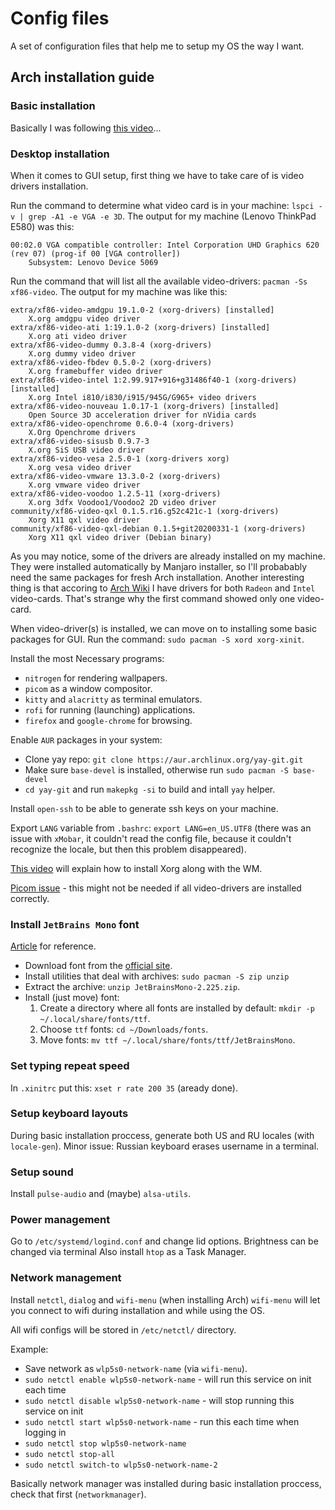 # Config files

A set of configuration files that help me to setup my OS the way I want.

## Arch installation guide

### Basic installation

Basically I was following [this video](https://www.youtube.com/watch?v=PQgyW10xD8s&list=PL5--8gKSku16Ncr9H_BAZSzWecjaSWlvY&index=5&ab_channel=DistroTube)...

### Desktop installation

When it comes to GUI setup, first thing we have to take care of is video drivers installation.

Run the command to determine what video card is in your machine: `lspci -v | grep -A1 -e VGA -e 3D`.
The output for my machine (Lenovo ThinkPad E580) was this:

```
00:02.0 VGA compatible controller: Intel Corporation UHD Graphics 620 (rev 07) (prog-if 00 [VGA controller])
	Subsystem: Lenovo Device 5069
```

Run the command that will list all the available video-drivers: `pacman -Ss xf86-video`.
The output for my machine was like this:

```
extra/xf86-video-amdgpu 19.1.0-2 (xorg-drivers) [installed]
    X.org amdgpu video driver
extra/xf86-video-ati 1:19.1.0-2 (xorg-drivers) [installed]
    X.org ati video driver
extra/xf86-video-dummy 0.3.8-4 (xorg-drivers)
    X.org dummy video driver
extra/xf86-video-fbdev 0.5.0-2 (xorg-drivers)
    X.org framebuffer video driver
extra/xf86-video-intel 1:2.99.917+916+g31486f40-1 (xorg-drivers) [installed]
    X.org Intel i810/i830/i915/945G/G965+ video drivers
extra/xf86-video-nouveau 1.0.17-1 (xorg-drivers) [installed]
    Open Source 3D acceleration driver for nVidia cards
extra/xf86-video-openchrome 0.6.0-4 (xorg-drivers)
    X.Org Openchrome drivers
extra/xf86-video-sisusb 0.9.7-3
    X.org SiS USB video driver
extra/xf86-video-vesa 2.5.0-1 (xorg-drivers xorg)
    X.org vesa video driver
extra/xf86-video-vmware 13.3.0-2 (xorg-drivers)
    X.org vmware video driver
extra/xf86-video-voodoo 1.2.5-11 (xorg-drivers)
    X.org 3dfx Voodoo1/Voodoo2 2D video driver
community/xf86-video-qxl 0.1.5.r16.g52c421c-1 (xorg-drivers)
    Xorg X11 qxl video driver
community/xf86-video-qxl-debian 0.1.5+git20200331-1 (xorg-drivers)
    Xorg X11 qxl video driver (Debian binary)
```

As you may notice, some of the drivers are already installed on my machine. They were installed automatically
by Manjaro installer, so I'll probabably need the same packages for fresh Arch installation.
Another interesting thing is that accoring to [Arch Wiki](https://wiki.archlinux.org/index.php/Xorg#Driver_installation)
I have drivers for both `Radeon` and `Intel` video-cards. That's strange why the first command showed only one video-card.

When video-driver(s) is installed, we can move on to installing some basic packages for GUI.
Run the command: `sudo pacman -S xord xorg-xinit`.

Install the most Necessary programs:
- `nitrogen` for rendering wallpapers.
- `picom` as a window compositor.
- `kitty` and `alacritty` as terminal emulators.
- `rofi` for running (launching) applications.
- `firefox` and `google-chrome` for browsing.

Enable `AUR` packages in your system:
- Clone yay repo: `git clone https://aur.archlinux.org/yay-git.git`
- Make sure `base-devel` is installed, otherwise run `sudo pacman -S base-devel`
- `cd yay-git` and run `makepkg -si` to build and intall `yay` helper.

Install `open-ssh` to be able to generate ssh keys on your machine.

Export `LANG` variable from `.bashrc`: `export LANG=en_US.UTF8` (there was an issue with `xMobar`, it couldn't read the config
file, because it couldn't recognize the locale, but then this problem disappeared).

[This video](https://www.youtube.com/watch?v=pouX5VvX0_Q) will explain how to install Xorg along with the WM.

[Picom issue](https://github.com/yshui/picom/wiki/Vsync-Situation) - this might not be needed if all video-drivers are installed correctly.

### Install `JetBrains Mono` font

[Article](https://wiki.archlinux.org/index.php/fonts) for reference.

- Download font from the [official site](https://www.jetbrains.com/ru-ru/lp/mono).
- Install utilities that deal with archives: `sudo pacman -S zip unzip`
- Extract the archive: `unzip JetBrainsMono-2.225.zip`.
- Install (just move) font:
  1. Create a directory where all fonts are installed by default: `mkdir -p ~/.local/share/fonts/ttf`.
  2. Choose `ttf` fonts: `cd ~/Downloads/fonts`.
  3. Move fonts: `mv ttf ~/.local/share/fonts/ttf/JetBrainsMono`.

### Set typing repeat speed

In `.xinitrc` put this: `xset r rate 200 35` (aready done).

### Setup keyboard layouts

During basic installation proccess, generate both US and RU locales (with `locale-gen`).
Minor issue: Russian keyboard erases username in a terminal.

### Setup sound

Install `pulse-audio` and (maybe) `alsa-utils`.

### Power management

Go to `/etc/systemd/logind.conf` and change lid options. Brightness can be changed via terminal
Also install `htop` as a Task Manager.

### Network management

Install `netctl`, `dialog` and `wifi-menu` (when installing Arch)
`wifi-menu` will let you connect to wifi during installation and while using the OS.

All wifi configs will be stored in `/etc/netctl/` directory.

Example:

- Save network as `wlp5s0-network-name` (via `wifi-menu`).
- `sudo netctl enable wlp5s0-network-name` - will run this service on init each time
- `sudo netctl disable wlp5s0-network-name` - will stop running this service on init
- `sudo netctl start wlp5s0-network-name` - run this each time when logging in
- `sudo netctl stop wlp5s0-network-name`
- `sudo netctl stop-all`
- `sudo netctl switch-to wlp5s0-network-name-2`

Basically network manager was installed during basic installation proccess, check that first (`networkmanager`).
